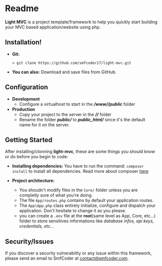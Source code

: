 # Readme

**Light MVC** is a project template/framework to help you quickly start building your MVC based application/website using php.

## Installation!
  - **Git:**
    ```
    > git clone https://github.com/smfcoder17/light-mvc.git
    ```
  - **You can also:**
    Download and save files from GitHub.

## Configuration
  - **Development**
    - Configure a virtualhost to start in the **_<path>/www/<project-name>/public_** folder
  - **Production**
    - Copy your project to the server in the **_<path>/<project-name>/_** folder
    - Rename the folder **_public/_** to **_public_html/_** since it's the default name for it on the server.

## Getting Started
  After installing/clonning **light-mvc**, these are some things you should know or do before you begin to code:
  - **Installing dependencies:**
    You have to run the command: `composer install` to install all dependencies. Read more about composer [here](https://getcomposer.org/)

  - **Project architecture:**
    - You shoudn't modify files in the `Core/` folder unless you are completly sure of what you're doing.
    - The file `App/routes.php` contains by default your application routes.
    - The `App\App.php` class entirely initialize, configure and dispatch your application. Don't hesitate to change it as you please.
    - you can create a `.env` file at the **root**(same level as App, Core, etc...) folder to store sensitives informations like *database infos, api keys, credentials, etc...*

## Security/Issues
  If you discover a security vulnerability or any issue within this framework, please send an email to SmfCoder at contact@smfcoder.com.
